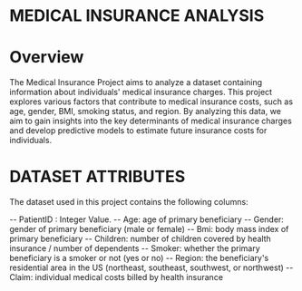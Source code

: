 # MEDICAL INSURANCE ANALYSIS

# Overview
The Medical Insurance Project aims to analyze a dataset containing information about individuals' medical insurance charges. This project explores various factors that contribute to medical insurance costs, such as age, gender, BMI, smoking status, and region. By analyzing this data, we aim to gain insights into the key determinants of medical insurance charges and develop predictive models to estimate future insurance costs for individuals.

# DATASET ATTRIBUTES
The dataset used in this project contains the following columns:

-- PatientID : Integer Value.
-- Age: age of primary beneficiary
-- Gender: gender of primary beneficiary (male or female)
-- Bmi: body mass index of primary beneficiary
-- Children: number of children covered by health insurance / number of dependents
-- Smoker: whether the primary beneficiary is a smoker or not (yes or no)
-- Region: the beneficiary's residential area in the US (northeast, southeast, southwest, or northwest)
-- Claim: individual medical costs billed by health insurance
